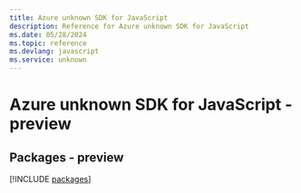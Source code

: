 ```yaml
---
title: Azure unknown SDK for JavaScript
description: Reference for Azure unknown SDK for JavaScript
ms.date: 05/28/2024
ms.topic: reference
ms.devlang: javascript
ms.service: unknown
---
```

# Azure unknown SDK for JavaScript - preview
## Packages - preview
[!INCLUDE [packages](unknown-index.md)]